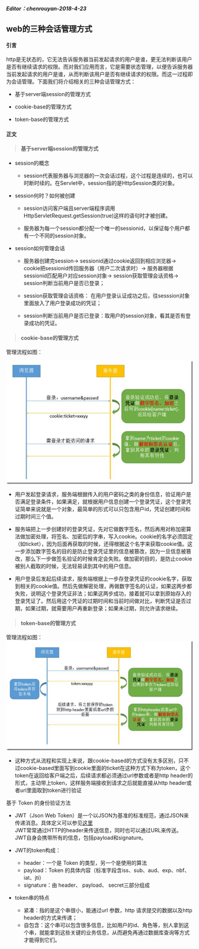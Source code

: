 
##### Editor：chenrouyan-2018-4-23

## web的三种会话管理方式

#### 引言

http是无状态的，它无法告诉服务器当前发起请求的用户是谁，更无法判断该用户是否有继续请求的权限。而对我们应用而言，它是需要状态管理，以便告诉服务器当前发起请求的用户是谁，从而判断该用户是否有继续请求的权限。而这一过程即为会话管理。下面我们将介绍相关的三种会话管理方式：

- 基于server端session的管理方式

- cookie-base的管理方式

- token-base的管理方式

#### 正文

>#### 基于server端session的管理方式

  

* session的概念

  * session代表服务器与浏览器的一次会话过程，这个过程是连续的，也可以时断时续的。在Servlet中，session指的是HttpSession类的对象。

  

* session何时？如何被创建

  * session访问客户端且server端程序调用 HttpServletRequest.getSession(true)这样的语句时才被创建。

  * 服务器为每一个session都分配一个唯一的sessionid，以保证每个用户都有一个不同的session对象。

  

* session如何管理会话

  * 服务器创建完session-> sessionid通过cookie返回到相应浏览器-> cookie把sessionid传回服务器（用户二次请求时）-> 服务器根据sessionid匹配用户对应session对象-> session获取管理会话资格-> session判断当前用户是否已登录；

  * session获取管理会话资格： 在用户登录认证成功之后，往sesssion对象里面放入了用户登录成功的凭证；

  * session判断当前用户是否已登录：取用户的session对象，看其是否有登录成功的凭证。

  

>#### cookie-base的管理方式

管理流程如图：

![cookie-based的管理方式流程图](./cookie-based的管理方式流程图.jpg)

* 用户发起登录请求，服务端根据传入的用户密码之类的身份信息，验证用户是否满足登录条件，如果满足，就根据用户信息创建一个登录凭证，这个登录凭证简单来说就是一个对象，最简单的形式可以只包含用户id，凭证创建时间和过期时间三个值。

* 服务端把上一步创建好的登录凭证，先对它做数字签名，然后再用对称加密算法做加密处理，将签名、加密后的字串，写入cookie。cookie的名字必须固定（如ticket），因为后面再获取的时候，还得根据这个名字来获取cookie值。这一步添加数字签名的目的是防止登录凭证里的信息被篡改，因为一旦信息被篡改，那么下一步做签名验证的时候肯定会失败。做加密的目的，是防止cookie被别人截取的时候，无法轻易读到其中的用户信息。

* 用户登录后发起后续请求，服务端根据上一步存登录凭证的cookie名字，获取到相关的cookie值。然后先做解密处理，再做数字签名的认证，如果这两步都失败，说明这个登录凭证非法；如果这两步成功，接着就可以拿到原始存入的登录凭证了。然后用这个凭证的过期时间和当前时间做对比，判断凭证是否过期，如果过期，就需要用户再重新登录；如果未过期，则允许请求继续。

  

>#### token-base的管理方式

管理流程如图：
![token-based的管理方式流程图](./token-based的管理方式流程图.jpg)
* 这种方式从流程和实现上来说，跟cookie-based的方式没有太多区别，只不过cookie-based里面写到cookie里面的ticket在这种方式下称为token，这个token在返回给客户端之后，后续请求都必须通过url参数或者是http header的形式，主动带上token，这样服务端接收到请求之后就能直接从http header或者url里面取到token进行验证
 
 基于 Token 的身份验证方法
* JWT（Json Web Token）是一个以JSON为基准的标准规范，通过JSON来传递消息。具体定义可以参见[这里](http://self-issued.info/docs/draft-ietf-oauth-json-web-token.html)   
JWT常常通过HTTP的header来传送信息，同时也可以通过URL来传送。JWT自身会携带所有的信息，包括payload和signature。  
* JWT的token构成：
  * header：一个是 Token 的类型，另一个是使用的算法
  * payload：Token 的具体内容（标准字段含iss、sub、aud、exp、nbf、iat、jti）
  * signature：由 header、 payload、 secret三部分组成

* token串的特点
  * 紧凑：指的是这个串很小，能通过url 参数，http 请求提交的数据以及http header的方式来传递；
  * 自包含：这个串可以包含很多信息，比如用户的id、角色等，别人拿到这个串，就能拿到这些关键的业务信息，从而避免再通过数据库查询等方式才能得到它们。
  